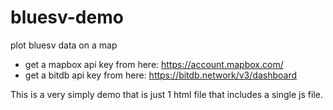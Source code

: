 # bluesv-demo
plot bluesv data on a map

- get a mapbox api key from here: https://account.mapbox.com/
- get a bitdb api key from here: https://bitdb.network/v3/dashboard

This is a very simply demo that is just 1 html file that includes a single js file.